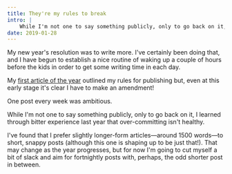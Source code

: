 ```yaml
---
title: They're my rules to break
intro: |
    While I'm not one to say something publicly, only to go back on it, I learned through bitter experience last year that over-committing isn't healthy.
date: 2019-01-28
---
```


My new year's resolution was to write more. I've certainly been doing that, and I have begun to establish a nice routine of waking up a couple of hours before the kids in order to get some writing time in each day.

My [first article of the year](/blog/a-new-years-resolution-for-2019) outlined my rules for publishing but, even at this early stage it's clear I have to make an amendment!

One post every week was ambitious.

While I'm not one to say something publicly, only to go back on it, I learned through bitter experience last year that over-committing isn't healthy.

I've found that I prefer slightly longer-form articles—around 1500 words—to short, snappy posts (although this one is shaping up to be just that!). That may change as the year progresses, but for now I'm going to cut myself a bit of slack and aim for fortnightly posts with, perhaps, the odd shorter post in between.
